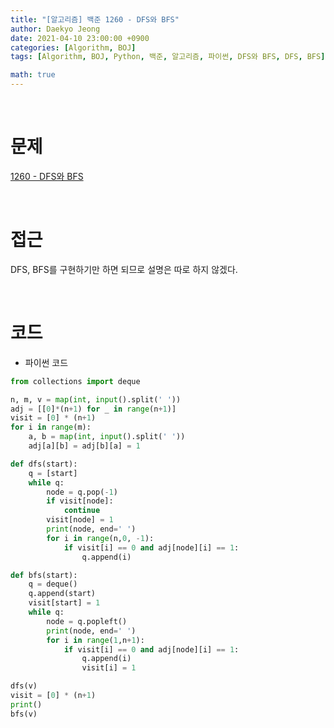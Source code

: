 ```yaml
---
title: "[알고리즘] 백준 1260 - DFS와 BFS"
author: Daekyo Jeong
date: 2021-04-10 23:00:00 +0900
categories: [Algorithm, BOJ]
tags: [Algorithm, BOJ, Python, 백준, 알고리즘, 파이썬, DFS와 BFS, DFS, BFS]

math: true
---
```



<br/>

# **문제**

[1260 - DFS와 BFS](https://www.acmicpc.net/problem/1260)

<br/>

# **접근**

DFS, BFS를 구현하기만 하면 되므로 설명은 따로 하지 않겠다.  

<br/>

# **코드**

- 파이썬 코드   

```py
from collections import deque

n, m, v = map(int, input().split(' '))
adj = [[0]*(n+1) for _ in range(n+1)]
visit = [0] * (n+1)
for i in range(m):
    a, b = map(int, input().split(' '))
    adj[a][b] = adj[b][a] = 1

def dfs(start):
    q = [start]
    while q:
        node = q.pop(-1)
        if visit[node]:
            continue
        visit[node] = 1
        print(node, end=' ')
        for i in range(n,0, -1):
            if visit[i] == 0 and adj[node][i] == 1:
                q.append(i)

def bfs(start):
    q = deque()
    q.append(start)
    visit[start] = 1
    while q:
        node = q.popleft()
        print(node, end=' ')
        for i in range(1,n+1):
            if visit[i] == 0 and adj[node][i] == 1:
                q.append(i)
                visit[i] = 1

dfs(v)
visit = [0] * (n+1)
print()
bfs(v)
```

<br/>
